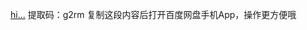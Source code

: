 [hi...](https://pan.baidu.com/s/16wKvUHwhFpkyFJnF7y-V1A#list/path=%2F)
提取码：g2rm
复制这段内容后打开百度网盘手机App，操作更方便哦
